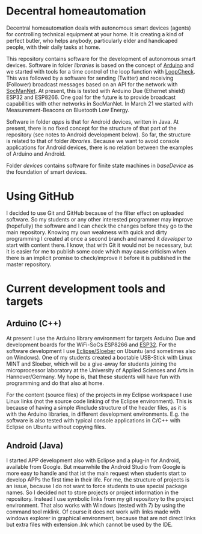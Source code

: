 # Decentral homeautomation
Decentral homeautomation deals with autonomous smart devices (agents) for controlling technical equipment at your home. 
It is creating a kind of perfect butler, who helps anybody, particularly elder and handicaped people, 
with their daily tasks at home. 

This repository contains software for the development of autonomous smart devices. Software in folder *libraries* is based on the concept of [Arduino](https://www.arduino.cc/) and we started with tools for a time control of the loop function with [LoopCheck](https://github.com/RobertPatzke/homeautomation/tree/developer/libraries/LoopCheck). This was followed by a software for sending (Twitter) and receiving (Follower) broadcast messages based on an API for the network with [SocManNet](https://github.com/RobertPatzke/homeautomation/tree/developer/libraries/SocManNet). At present, this is tested with Arduino Due (Ethernet shield) ESP32 and ESP8266. One goal for the future is to provide broadcast capabilities with other networks in SocManNet. In March 21 we started with Measurement-Beacons on Bluetooth Low Energy.

Software in folder *apps* is that for Android devices, written in Java. At present, there is no fixed concept for the structure of that part of the repository (see notes to Android development below). So far, the structure is related to that of folder *libraries*. Because we want to avoid console applications for Android devices, there is no relation between the examples of Arduino and Android.

Folder *devices* contains software for finite state machines in *baseDevice* as the foundation of smart devices.

# Using GitHub
I decided to use Git and GitHub because of the filter effect on uploaded software. 
So my students or any other interested programmer may improve (hopefully) the software 
and I can check the changes before they go to the main repository.
Knowing my own weakness with quick and dirty programming I created at once a second branch and named it *developer* 
to start with content there. 
I know, that with Git it would not be necessary, but it is easier for me to publish some code 
which may cause criticism when there is an implicit promise to check/improve it 
before it is published in the master repository.

# Current development tools and targets
## Arduino (C++)
At present I use the Arduino library environment for targets Arduino Due and development boards 
for the WiFi-SoCs ESP8266 and [ESP32](https://github.com/espressif/arduino-esp32). 
For the software development I use [Eclipse/Sloeber](http://eclipse.baeyens.it/) on Ubuntu (and sometimes also on Windows). 
One of my students created a bootable USB-Stick with Linux MINT and Sloeber, 
which will be a give-away for students joining the microprocessor laboratory at the University of 
Applied Sciences and Arts in Hannover/Germany. 
My hope is, that these students will have fun with programming and do that also at home.

For the content (source files) of the projects in my Eclipse workspace I use Linux links (not the source code linking of the Eclipse environment). This is because of having a simple #include structure of the header files, as it is with the Arduino libraries, in different development environments. E.g. the software is also tested with typical console applications in C/C++ with Eclipse on Ubuntu without copying files.

## Android (Java)
I started APP development also with Eclipse and a plug-in for Android, available from Google. But meanwhile the Android Studio from Google is more easy to handle and that ist the main request when students start to develop APPs the first time in their life. For me, the structure of projects is an issue, because I do not want to force students to use special package names. So I decided not to store projects or project information in the repository. Instead I use symbolic links from my git repository to the project environment. That also works with Windows (tested with 7) by using the command tool mklink. Of course it does not work with links made with windows explorer in graphical environment, because that are not direct links but extra files with extension .lnk which cannot be used by the IDE.
